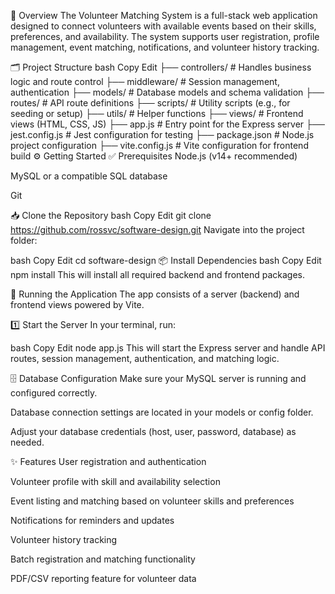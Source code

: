 📌 Overview
The Volunteer Matching System is a full-stack web application designed to connect volunteers with available events based on their skills, preferences, and availability. The system supports user registration, profile management, event matching, notifications, and volunteer history tracking.

🗂️ Project Structure
bash
Copy
Edit
├── controllers/        # Handles business logic and route control
├── middleware/         # Session management, authentication
├── models/             # Database models and schema validation
├── routes/             # API route definitions
├── scripts/            # Utility scripts (e.g., for seeding or setup)
├── utils/              # Helper functions
├── views/              # Frontend views (HTML, CSS, JS)
├── app.js              # Entry point for the Express server
├── jest.config.js      # Jest configuration for testing
├── package.json        # Node.js project configuration
├── vite.config.js      # Vite configuration for frontend build
⚙️ Getting Started
✅ Prerequisites
Node.js (v14+ recommended)

MySQL or a compatible SQL database

Git

📥 Clone the Repository
bash
Copy
Edit
git clone https://github.com/rossvc/software-design.git
Navigate into the project folder:

bash
Copy
Edit
cd software-design
📦 Install Dependencies
bash
Copy
Edit
npm install
This will install all required backend and frontend packages.

🚀 Running the Application
The app consists of a server (backend) and frontend views powered by Vite.

1️⃣ Start the Server
In your terminal, run:

bash
Copy
Edit
node app.js
This will start the Express server and handle API routes, session management, authentication, and matching logic.

🗄️ Database Configuration
Make sure your MySQL server is running and configured correctly.

Database connection settings are located in your models or config folder.

Adjust your database credentials (host, user, password, database) as needed.

✨ Features
User registration and authentication

Volunteer profile with skill and availability selection

Event listing and matching based on volunteer skills and preferences

Notifications for reminders and updates

Volunteer history tracking

Batch registration and matching functionality

PDF/CSV reporting feature for volunteer data

